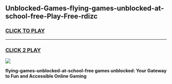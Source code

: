 
## Unblocked-Games-flying-games-unblocked-at-school-free-Play-Free-rdizc
<h3>
<a href="https://premium76.site?title=flying-games-unblocked-at-school-free&ref=12A">CLICK TO PLAY</a></h3>
<hr>

<h3>
<a href="https://premium76.site?title=flying-games-unblocked-at-school-free&ref=12A">CLICK 2 PLAY</a>
  
</h3>

<a href="https://premium76.site?title=flying-games-unblocked-at-school-free&ref=12A"><img src="https://clearcache.store/games.png"></a>


**flying-games-unblocked-at-school-free games unblocked: Your Gateway to Fun and Accessible Online Gaming**

